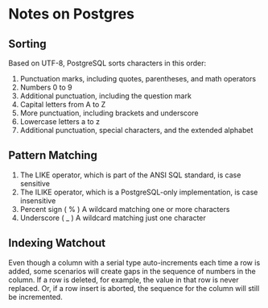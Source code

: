 # Notes on Postgres

## Sorting
Based on UTF-8, PostgreSQL sorts characters in this
order:
1. Punctuation marks, including quotes, parentheses, and math
operators
2. Numbers 0 to 9
3. Additional punctuation, including the question mark
4. Capital letters from A to Z
5. More punctuation, including brackets and underscore
6. Lowercase letters a to z
7. Additional punctuation, special characters, and the extended
alphabet

## Pattern Matching

1) The LIKE operator, which is part of the ANSI SQL standard, is case sensitive
2) The ILIKE operator, which is a PostgreSQL-only implementation, is case insensitive
3) Percent sign ( % ) A wildcard matching one or more characters
4) Underscore ( _ ) A wildcard matching just one character

## Indexing Watchout
Even though a column with a serial type auto-increments each time a row is
added, some scenarios will create gaps in the sequence of numbers in the
column. If a row is deleted, for example, the value in that row is never
replaced. Or, if a row insert is aborted, the sequence for the column will still
be incremented.
